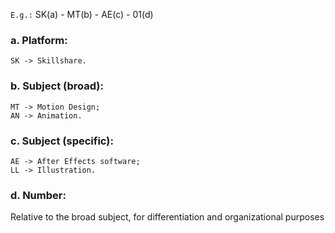 `E.g.:` SK(a) - MT(b) - AE(c) - 01(d)

### a. Platform: </br>
    SK -> Skillshare.

### b. Subject (broad): </br>
    MT -> Motion Design;
    AN -> Animation.

### c. Subject (specific):
    AE -> After Effects software;
    LL -> Illustration.

### d. Number:
Relative to the broad subject, for differentiation and organizational purposes </br>
<!-- doesn't have a specific hierarchy, it's based on the order I did the courses, basically -->